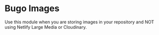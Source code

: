# Bugo Images

Use this module when you are storing images in your repository and NOT using Netlify Large Media or Cloudinary.